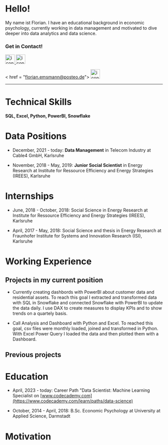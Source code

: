 
# Hello!
My name ist Florian. I have an educational background in economic psychology, currently working in data management and motivated to dive deeper into data analytics and data science.


### Get in Contact!   

<a href="https://github.com/emsif84">
    <img src="https://img.icons8.com/?size=100&id=12599&format=png&color=000000" alt="icon" width="30" height="30"/>
</a>  

<a href = "https://linkedin.com/in/florianemsmann/">
    <img src="https://img.icons8.com/?size=100&id=13930&format=png&color=000000" alt="icon" width="30" height="30"/>
</a> 

< href = "<florian.emsmann@posteo.de>">
    <img src ="https://img.icons8.com/?size=100&id=60688&format=png&color=000000" alt="icon" width="30" height="30">
</a>


---


# Technical Skills
**SQL, Excel, Python, PowerBI, Snowflake**


# Data Positions
* December, 2021 - today: **Data Management** in Telecom Industry at Cable4 GmbH, Karlsruhe


* November, 2018 - May, 2019: **Junior Social Scientist** in Energy Research at Institute for Ressource Efficiency and Energy Strategies (IREES), Karlsruhe


# Internships
* June, 2018 - October, 2018: Social Science in Energy Research at Institute for Ressource Efficiency and Energy Strategies (IREES), Karlsruhe

* April, 2017 - May, 2018: Social Science and thesis in Energy Research at Fraunhofer Institute for Systems and Innovation Research (ISI), Karlsruhe


# Working Experience
## Projects in my current position

* Currently creating dashbords with PowerBI about customer data and residential assets.
To reach this goal I extracted and transformed data with SQL in Snowflake and connected Snowflake with PowerBI to update the data daily. I use DAX to create measures to display KPIs and to show trends on a quartely basis.

* Call Analysis and Dashboard with Python and Excel. To reached this goal, csv files were monthly loaded, joined and transformed in Python. With Excel Power Query I loaded the data and then plotted them with a Dashboard.

## Previous projects


# Education
* April, 2023 - today: Career Path "Data Scientist: Machine Learning Specialist on [www.codecademy.com](https://www.codecademy.com/learn/paths/data-science)

* October, 2014 - April, 2018: B.Sc. Economic Psychology at University at Applied Science, Darmstadt


# Motivation


